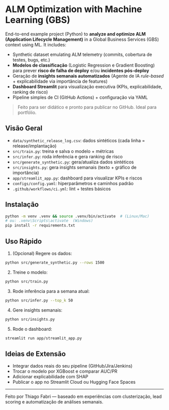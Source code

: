 # ALM Optimization with Machine Learning (GBS)

End-to-end example project (Python) to **analyze and optimize ALM (Application Lifecycle Management)** in a Global Business Services (GBS) context using ML.
It includes:
- Synthetic dataset emulating ALM telemetry (commits, cobertura de testes, bugs, etc.)
- **Modelos de classificação** (Logistic Regression e Gradient Boosting) para prever **risco de falha de deploy** e/ou **incidentes pós-deploy**
- Geração de **insights semanais automatizados** (Agente de IA _rule-based_ + explicabilidade via importância de features)
- **Dashboard Streamlit** para visualização executiva (KPIs, explicabilidade, ranking de risco)
- Pipeline simples de CI (GitHub Actions) + configuração via YAML

> Feito para ser didático e pronto para publicar no GitHub. Ideal para portfólio.

## Visão Geral

- `data/synthetic_release_log.csv`: dados sintéticos (cada linha = release/implantação)
- `src/train.py`: treina e salva o modelo + métricas
- `src/infer.py`: roda inferência e gera ranking de risco
- `src/generate_synthetic.py`: gera/atualiza dados sintéticos
- `src/insights.py`: gera insights semanais (texto + gráfico de importância)
- `app/streamlit_app.py`: dashboard para visualizar KPIs e riscos
- `configs/config.yaml`: hiperparâmetros e caminhos padrão
- `.github/workflows/ci.yml`: lint + testes básicos

## Instalação

```bash
python -m venv .venv && source .venv/bin/activate  # (Linux/Mac)
# ou: .venv\Scripts\activate  (Windows)
pip install -r requirements.txt
```

## Uso Rápido

1) (Opcional) Regere os dados:
```bash
python src/generate_synthetic.py --rows 1500
```

2) Treine o modelo:
```bash
python src/train.py
```

3) Rode inferência para a semana atual:
```bash
python src/infer.py --top_k 50
```

4) Gere insights semanais:
```bash
python src/insights.py
```

5) Rode o dashboard:
```bash
streamlit run app/streamlit_app.py
```

## Ideias de Extensão
- Integrar dados reais do seu pipeline (GitHub/Jira/Jenkins)
- Trocar o modelo por XGBoost e comparar AUC/PR
- Adicionar explicabilidade com SHAP
- Publicar o app no Streamlit Cloud ou Hugging Face Spaces

---

Feito por Thiago Fabri — baseado em experiências com clusterização, lead scoring e automatização de análises semanais.
